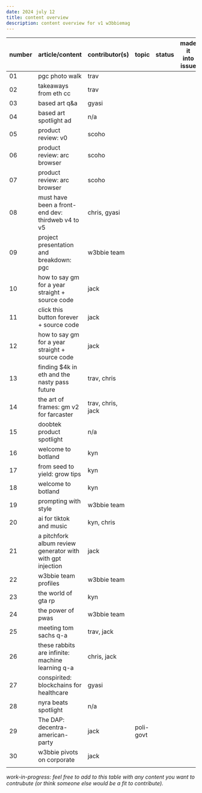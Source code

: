 ```yaml
---
date: 2024 july 12
title: content overview
description: content overview for v1 w3bbiemag
---
```


|number | article/content                                            | contributor(s)     | topic         |status              | made it into issue |
|-------|------------------------------------------------------------|--------------------|-------------- |--------------------|--------------------|
| 01     | pgc photo walk                                             | trav               |               |                    ||
| 02     | takeaways from eth cc                                      | trav               |               |                    ||
| 03     | based art q&a                                              | gyasi              |               |                    ||
| 04     | based art spotlight ad                                     | n/a                |               |                    ||
| 05     | product review: v0                                         | scoho              |               |                    ||
| 06     | product review: arc browser                                | scoho              |               |                    ||
| 07     | product review: arc browser                                | scoho              |               |                    ||
| 08     | must have been a front-end dev: thirdweb v4 to v5          | chris, gyasi       |               |                    ||
| 09     | project presentation and breakdown: pgc                    | w3bbie team        |               |                    ||
| 10     | how to say gm for a year straight + source code            | jack               |               |                    ||
| 11     | click this button forever + source code                    | jack               |               |                    ||
| 12     | how to say gm for a year straight + source code            | jack               |               |                    ||
| 13     | finding $4k in eth and the nasty pass future               | trav, chris        |               |                    ||
| 14     | the art of frames: gm v2 for farcaster                     | trav, chris, jack  |               |                    ||
| 15     | doobtek product spotlight                                  | n/a                |               |                    ||
| 16     | welcome to botland                                         | kyn                |               |                    ||
| 17     | from seed to yield: grow tips                              | kyn                |               |                    ||
| 18     | welcome to botland                                         | kyn                |               |                    ||
| 19     | prompting with style                                       | w3bbie team        |               |                    ||
| 20     | ai for tiktok and music                                    | kyn, chris         |               |                    ||
| 21     | a pitchfork album review generator with with gpt injection | jack               |               |                    ||
| 22     | w3bbie team profiles                                       | w3bbie team        |               |                    ||
| 23     | the world of gta rp                                        | kyn                |               |                    ||
| 24     | the power of pwas                                          | w3bbie team        |               |                    ||
| 25     | meeting tom sachs q-a                                      | trav, jack         |               |                    ||
| 26     | these rabbits are infinite: machine learning q-a           | chris, jack        |               |                    ||
| 27     | conspirited: blockchains for healthcare                    | gyasi              |               |                    ||
| 28     | nyra beats spotlight                                       | n/a                |               |                    ||
| 29     | The DAP: decentra-american-party                           | jack               | poli-govt     |                    ||
| 30     | w3bbie pivots on corporate                                 | jack               |               |                    ||
| <num>  | <content-name>                                             | <contrib-name>     | <topic>       | <status>           ||


_work-in-progress: feel free to add to this table with any content you want to contrubute (or think someone else would be a fit to contribute)._

